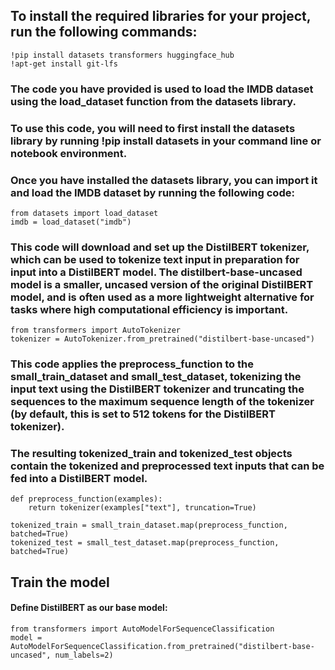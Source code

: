 ## To install the required libraries for your project, run the following commands:

``` 
!pip install datasets transformers huggingface_hub
!apt-get install git-lfs 
```
### The code you have provided is used to load the IMDB dataset using the load_dataset function from the datasets library.

### To use this code, you will need to first install the datasets library by running !pip install datasets in your command line or notebook environment.

### Once you have installed the datasets library, you can import it and load the IMDB dataset by running the following code:

```
from datasets import load_dataset
imdb = load_dataset("imdb")
```
### This code will download and set up the DistilBERT tokenizer, which can be used to tokenize text input in preparation for input into a DistilBERT model. The distilbert-base-uncased model is a smaller, uncased version of the original DistilBERT model, and is often used as a more lightweight alternative for tasks where high computational efficiency is important.

```
from transformers import AutoTokenizer
tokenizer = AutoTokenizer.from_pretrained("distilbert-base-uncased")
```

### This code applies the preprocess_function to the small_train_dataset and small_test_dataset, tokenizing the input text using the DistilBERT tokenizer and truncating the sequences to the maximum sequence length of the tokenizer (by default, this is set to 512 tokens for the DistilBERT tokenizer).
### The resulting tokenized_train and tokenized_test objects contain the tokenized and preprocessed text inputs that can be fed into a DistilBERT model.

```
def preprocess_function(examples):
    return tokenizer(examples["text"], truncation=True)

tokenized_train = small_train_dataset.map(preprocess_function, batched=True)
tokenized_test = small_test_dataset.map(preprocess_function, batched=True)
```
## Train the model
#### Define DistilBERT as our base model:
```
from transformers import AutoModelForSequenceClassification
model = AutoModelForSequenceClassification.from_pretrained("distilbert-base-uncased", num_labels=2)
```






